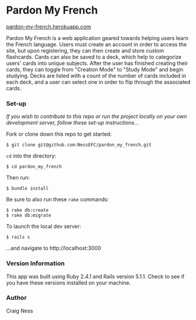 # Pardon My French

[pardon-my-french.herokuapp.com](https://pardon-my-french.herokuapp.com)

Pardon My French is a web application geared towards helping users learn the French language. Users must create an account in order to access the site, but upon registering, they can then create and store custom flashcards. Cards can also be saved to a deck, which help to categorize users' cards into unique subjects. After the user has finished creating their cards, they can toggle from "Creation Mode" to "Study Mode" and begin studying. Decks are listed with a count of the number of cards included in each deck, and a user can select one in order to flip through the associated cards.

### Set-up

*If you wish to contribute to this repo or run the project locally on your own development server, follow these set-up instructions...*

Fork or clone down this repo to get started:
```
$ git clone git@github.com:NessEFC/pardon_my_french.git
```

`cd` into the directory:
```
$ cd pardon_my_french
```

Then run:
```
$ bundle install
```

Be sure to also run these `rake` commands:
```
$ rake db:create
$ rake db:migrate
```

To launch the local dev server:
```
$ rails s
```
...and navigate to http://localhost:3000


### Version Information

This app was built using Ruby 2.4.1 and Rails version 5.1.1. Check to see if you have these versions installed on your machine.

### Author

Craig Ness
